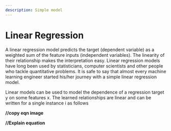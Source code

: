 ```yaml
---
description: Simple model
---
```


# Linear Regression

A linear regression model predicts the target \(dependent variable\) as a weighted sum of the feature inputs \(independent variables\). The linearity of their relationship makes the interpretation easy. Linear regression models have long been used by statisticians, computer scientists and other people who tackle quantitative problems. It is safe to say that almost every machine learning engineer started his/her journey with a simple linear regression model. 

Linear models can be used to model the dependence of a regression target y on some features x. The learned relationships are linear and can be written for a single instance i as follows



**//copy eqn image**

**//Explain equation**  
  


